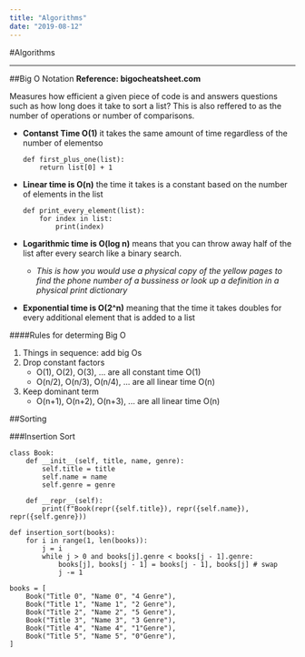 ```yaml
---
title: "Algorithms"
date: "2019-08-12"
---
```


#Algorithms

---

##Big O Notation
**Reference: bigocheatsheet.com**

Measures how efficient a given piece of code is and answers questions such as how long does it take to sort a list? This is also reffered to as the number of operations or number of comparisons.

- **Contanst Time O(1)** it takes the same amount of time regardless of the number of elementso
  &nbsp;

  ```
  def first_plus_one(list):
      return list[0] + 1
  ```

- **Linear time is O(n)** the time it takes is a constant based on the number of elements in the list
  &nbsp;

  ```
  def print_every_element(list):
      for index in list:
          print(index)
  ```

- **Logarithmic time is O(log n)** means that you can throw away half of the list after every search like a binary search.
  - _This is how you would use a physical copy of the yellow pages to find the phone number of a bussiness or look up a definition in a physical print dictionary_

* **Exponential time is O(2^n)** meaning that the time it takes doubles for every additional element that is added to a list &nbsp; &nbsp;

####Rules for determing Big O

1. Things in sequence: add big Os
2. Drop constant factors
   - O(1), O(2), O(3), ... are all constant time O(1)
   - O(n/2), O(n/3), O(n/4), ... are all linear time O(n)
3. Keep dominant term
   - O(n+1), O(n+2), O(n+3), ... are all linear time O(n)

##Sorting

###Insertion Sort

```
class Book:
    def __init__(self, title, name, genre):
        self.title = title
        self.name = name
        self.genre = genre

    def __repr__(self):
        print(f"Book(repr({self.title}), repr({self.name}), repr({self.genre}))

def insertion_sort(books):
    for i in range(1, len(books)):
        j = i
        while j > 0 and books[j].genre < books[j - 1].genre:
            books[j], books[j - 1] = books[j - 1], books[j] # swap
            j -= 1

books = [
    Book("Title 0", "Name 0", "4 Genre"),
    Book("Title 1", "Name 1", "2 Genre"),
    Book("Title 2", "Name 2", "5 Genre"),
    Book("Title 3", "Name 3", "3 Genre"),
    Book("Title 4", "Name 4", "1"Genre"),
    Book("Title 5", "Name 5", "0"Genre"),
]
```
